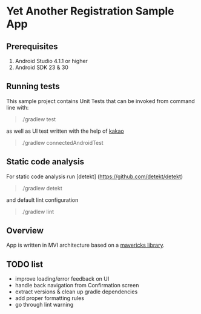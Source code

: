 # Yet Another Registration Sample App

## Prerequisites

1. Android Studio 4.1.1 or higher
1. Android SDK 23 & 30

## Running tests

This sample project contains Unit Tests that can be invoked from command
line with:
>./gradlew test

as well as UI test written with the help of [kakao](https://github.com/agoda-com/Kakao)
>./gradlew connectedAndroidTest

## Static code analysis
For static code analysis run [detekt] (https://github.com/detekt/detekt)
>./gradlew detekt

and default lint configuration
>./gradlew lint

## Overview
App is written in MVI architecture based on a [mavericks library](https://github.com/airbnb/mavericks).

## TODO list
* improve loading/error feedback on UI
* handle back navigation from Confirmation screen
* extract versions & clean up gradle dependencies
* add proper formatting rules
* go through lint warning

